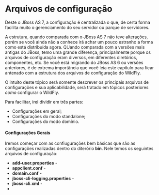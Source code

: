 # Arquivos de configuração

Deste o JBoss AS 7, a configuração é centralizada o que, de certa forma facilita muito o gerenciamento do seu servidor ou parque de servidores.

A estrutura, quando comparada com o JBoss AS 7 não teve alterações, porém se você ainda não a conhece irá achar um pouco estranho a forma como está distribuída agora. QUando comparada com a versões mais antigas do JBoss, temo uma grande diferença, principalmente porque os arquivos de configuração eram diversos, em diferentes diretórios, componentes, etc. Se você está migrando do JBoss AS 6 ou versões anteriores, é de extrema importância que você leia este capítulo para ficar antenado com a estrutura dos arquivos de configuração do WildFly.

O intuíto deste tópico será somente descrever os principais arquivos de configurações e sua aplicabilidade, será tratado em tópicos posteriores *como* configurar o WildFly.

Para facilitar, irei dividir em três partes:
* Configurações em geral;
* Configurações do modo standalone;
* Configurações do modo domínio.


#### Configurações Gerais


Iremos começar com as confiugurações bem básicas que são as configurações realizadas dentro do diterório **bin**. Nele temos os seguintes arquivos de configuração:

* **add-user.properties** - 
* **appclient.conf** -
* **domain.conf** -
* **jboss-cli-logging.properties** - 
* **jboss-cli.xml** -
* 
